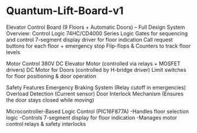 # Quantum-Lift-Board-v1
Elevator Control Board (9 Floors + Automatic Doors) – Full Design
System Overview:
Control Logic
74HC/CD4000 Series Logic Gates for sequencing and control
7-segment display driver for floor indication
Call request buttons for each floor + emergency stop
Flip-flops & Counters to track floor levels

Motor Control
380V DC Elevator Motor (controlled via relays + MOSFET drivers)
DC Motor for Doors (controlled by H-bridge driver)
Limit switches for floor positioning & door operation

Safety Features
Emergency Braking System (Relay cutoff in emergencies)
Overload Detection (Current sensor)
Door Interlock Mechanism (Ensures the door stays closed while moving)

Microcontroller-Based Logic Control (PIC16F877A)
-Handles floor selection logic
-Controls 7-segment display for floor indication
-Manages motor control relays & safety interlocks

